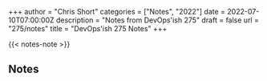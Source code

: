 +++
author = "Chris Short"
categories = ["Notes", "2022"]
date = 2022-07-10T07:00:00Z
description = "Notes from DevOps'ish 275"
draft = false
url = "275/notes"
title = "DevOps'ish 275 Notes"
+++

{{< notes-note >}}

## Notes
